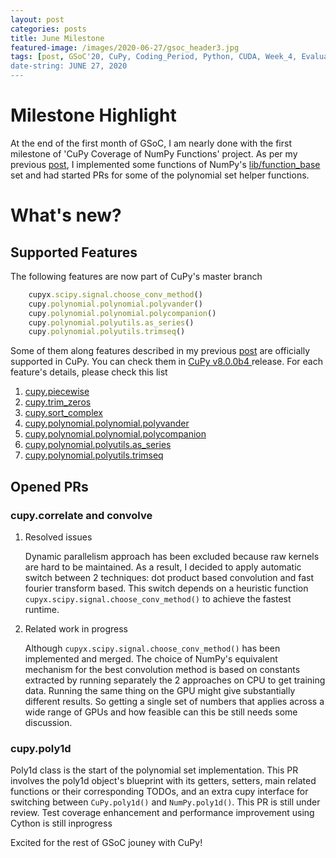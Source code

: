 ```yaml
---
layout: post
categories: posts
title: June Milestone
featured-image: /images/2020-06-27/gsoc_header3.jpg
tags: [post, GSoC'20, CuPy, Coding_Period, Python, CUDA, Week_4, Evaluation_I]
date-string: JUNE 27, 2020
---
```

<script src="//ajax.googleapis.com/ajax/libs/jquery/1.9.1/jquery.min.js"></script>
<script>window.jQuery || document.write('<script src="_/js/libs/jquery-1.9.1.min.js"><\/script>')</script>

# Milestone Highlight

At the end of the first month of GSoC, I am nearly done with the first milestone of 'CuPy Coverage of NumPy Functions' project. As per my previous [post](https://dahlia-chehata.github.io/posts/2020-06-13/coding_period_week2.html), I implemented some functions of NumPy's [lib/function_base](https://github.com/numpy/numpy/blob/master/numpy/lib/function_base.py) set and had started PRs for some of the polynomial set helper functions.

# What's new?

## Supported Features

The following features are now part of CuPy's master branch
```ruby
    cupyx.scipy.signal.choose_conv_method()
    cupy.polynomial.polynomial.polyvander()
    cupy.polynomial.polynomial.polycompanion()
    cupy.polynomial.polyutils.as_series()
    cupy.polynomial.polyutils.trimseq()
```

Some of them along features described in my previous [post](https://dahlia-chehata.github.io/posts/2020-06-13/coding_period_week2.html) are officially supported in CuPy. You can check them in [CuPy v8.0.0b4 ](https://github.com/cupy/cupy/milestone/74?closed=1) release. For each feature's details, please check this list

1. [cupy.piecewise](https://github.com/cupy/cupy/pull/3329)
2. [cupy.trim_zeros](https://github.com/cupy/cupy/pull/3340)
3. [cupy.sort_complex](https://github.com/cupy/cupy/pull/3348)
4. [cupy.polynomial.polynomial.polyvander](https://github.com/cupy/cupy/pull/3404)
5. [cupy.polynomial.polynomial.polycompanion](https://github.com/cupy/cupy/pull/3398)
6. [cupy.polynomial.polyutils.as_series](https://github.com/cupy/cupy/pull/3398)
7. [cupy.polynomial.polyutils.trimseq](https://github.com/cupy/cupy/pull/3398)

## Opened PRs
 
### cupy.correlate and convolve

1. Resolved issues

    Dynamic parallelism approach has been excluded because raw kernels are hard to be maintained. As a result, I decided to apply automatic switch between 2   techniques: dot product based convolution and fast fourier transform based. This switch depends on a heuristic function `cupyx.scipy.signal.choose_conv_method()` to  achieve the fastest runtime. 

2. Related work in progress

    Although `cupyx.scipy.signal.choose_conv_method()` has been implemented and merged. The choice of NumPy's equivalent mechanism for the best convolution method is based on constants extracted by running separately the 2 approaches on CPU to get training data. Running the same thing on the GPU might give substantially different results. So getting a single set of numbers that applies across a wide range of GPUs and how feasible can this be still needs some discussion.



### cupy.poly1d

Poly1d class is the start of the polynomial set implementation. This PR involves the poly1d object's blueprint with its getters, setters, main related functions or their corresponding TODOs, and an extra cupy interface for switching between `CuPy.poly1d()` and `NumPy.poly1d()`.
This PR is still under review. Test coverage enhancement and performance improvement using Cython is still inprogress


Excited for the rest of GSoC jouney with CuPy!


